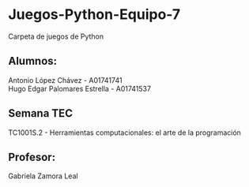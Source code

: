 # Juegos-Python-Equipo-7
Carpeta de juegos de Python

## Alumnos:
Antonio López Chávez - A01741741
<br/> Hugo Edgar Palomares Estrella - A01741537

## Semana TEC
TC1001S.2 - Herramientas computacionales: el arte de la programación

## Profesor: 
Gabriela Zamora Leal
